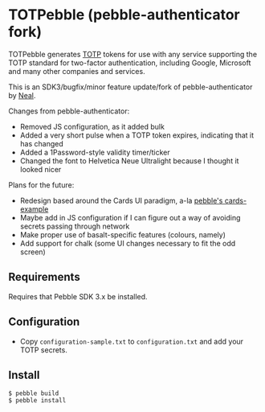 # TOTPebble (pebble-authenticator fork)

TOTPebble generates [TOTP](http://en.wikipedia.org/wiki/Time-based_One-time_Password_Algorithm) tokens for use with any service supporting the TOTP standard for two-factor authentication, including Google, Microsoft and many other companies and services.

This is an SDK3/bugfix/minor feature update/fork of pebble-authenticator by [Neal](https://github.com/Neal).

Changes from pebble-authenticator:
* Removed JS configuration, as it added bulk
* Added a very short pulse when a TOTP token expires, indicating that it has changed
* Added a 1Password-style validity timer/ticker
* Changed the font to Helvetica Neue Ultralight because I thought it looked nicer

Plans for the future:
* Redesign based around the Cards UI paradigm, a-la [pebble's cards-example](https://github.com/pebble-examples/cards-example)
* Maybe add in JS configuration if I can figure out a way of avoiding secrets passing through network
* Make proper use of basalt-specific features (colours, namely)
* Add support for chalk (some UI changes necessary to fit the odd screen)

## Requirements

Requires that Pebble SDK 3.x be installed.

## Configuration

* Copy `configuration-sample.txt` to `configuration.txt` and add your TOTP secrets.

## Install

	$ pebble build
	$ pebble install